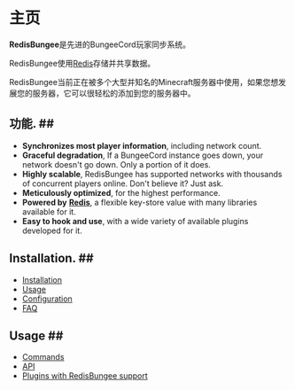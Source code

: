 # 主页

**RedisBungee**是先进的BungeeCord玩家同步系统。

RedisBungee使用[Redis](http://redis.io/)存储并共享数据。

RedisBungee当前正在被多个大型并知名的Minecraft服务器中使用，如果您想发展您的服务器，它可以很轻松的添加到您的服务器中。

## 功能. \#\#

* **Synchronizes most player information**, including network count.
* **Graceful degradation**, If a BungeeCord instance goes down, your network doesn't go down. Only a portion of it does.
* **Highly scalable**, RedisBungee has supported networks with thousands of concurrent players online. Don't believe it? Just ask.
* **Meticulously optimized**, for the highest performance.
* **Powered by** [**Redis**](http://redis.io/), a flexible key-store value with many libraries available for it.
* **Easy to hook and use**, with a wide variety of available plugins developed for it.

## Installation. \#\#

* [Installation](https://github.com/minecrafter/RedisBungee/wiki/Installation)
* [Usage](https://github.com/minecrafter/RedisBungee/wiki/Usage)
* [Configuration](https://github.com/minecrafter/RedisBungee/wiki/Configuration)
* [FAQ](https://github.com/minecrafter/RedisBungee/wiki/FAQ)

## Usage \#\#

* [Commands](https://github.com/minecrafter/RedisBungee/wiki/Commands)
* [API](https://github.com/minecrafter/RedisBungee/wiki/API)
* [Plugins with RedisBungee support](https://github.com/minecrafter/RedisBungee/wiki/Plugins)

